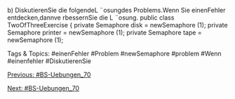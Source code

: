 b) DiskutierenSie die folgendeL ¨osungdes Problems.Wenn Sie einenFehler entdecken,dannve rbessernSie die L ¨osung.
public class TwoOfThreeExercise {
private Semaphore disk = newSemaphore (1);
private Semaphore printer = newSemaphore (1);
private Semaphore tape = newSemaphore (1);

   Tags & Topics:
   #einenFehler
   #Problem
   #newSemaphore
   #problem
   #Wenn
   #einenfehler
   #DiskutierenSie

[Previous: #BS-Uebungen_70](BS-Uebungen_70.md)

[Next: #BS-Uebungen_70](BS-Uebungen_70.md)